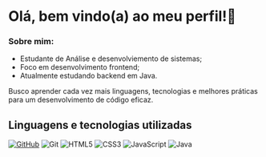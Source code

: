 
# Olá, bem vindo(a) ao meu perfil!👋

### Sobre mim:
<!-- Sou estudante de Análise e desenvolvimento de sistemas. Com foco em Desenvolvimento Frontend, busco aprender cada vez mais tecnologias e habilidades para um desenvolvimento eficaz. Apesar do foco no frontend, no momento estou aprendendo desenvolvimento backend em Java. -->

+ Estudante de Análise e desenvolviemento de sistemas;
+ Foco em desenvolvimento frontend;
+ Atualmente estudando backend em Java.

Busco aprender cada vez mais linguagens, tecnologias e melhores práticas para um desenvolvimento de código eficaz.
## Linguagens e tecnologias utilizadas
[![GitHub](https://img.shields.io/badge/GitHub-100000?style=for-the-badge&logo=github&logoColor=white)](https://github.com/heloabrantessb)
![Git](https://img.shields.io/badge/GIT-E44C30?style=for-the-badge&logo=git&logoColor=white)
![HTML5](https://img.shields.io/badge/HTML5-E34F26?style=for-the-badge&logo=html5&logoColor=white)
![CSS3](https://img.shields.io/badge/CSS3-1572B6?style=for-the-badge&logo=css3&logoColor=white)
![JavaScript](https://img.shields.io/badge/JavaScript-F7DF1E?style=for-the-badge&logo=javascript&logoColor=black) 
![Java](https://img.shields.io/badge/java-%23ED8B00.svg?style=for-the-badge&logo=openjdk&logoColor=white)


